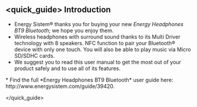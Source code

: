 ## <quick_guide> Introduction

* Energy Sistem® thanks you for buying your new *Energy Headphones BT9 Bluetooth*; we hope you enjoy them.
* Wireless headphones with surround sound thanks to its Multi Driver technology with 8 speakers. NFC function to pair your Bluetooth® device with only one touch. You will also be able to play music via Micro SD/SDHC cards.
* We suggest you to read this user manual to get the most out of your product safely and to use all of its features.
<unique>
* Find the full *Energy Headphones BT9 Bluetooth*  user guide here: http://www.energysistem.com/guide/39420.</unique>

</quick_guide>
